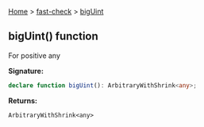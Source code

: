 [Home](/) &gt; [fast-check](../fast-check.md) &gt; [bigUint](bigUint.md)

## bigUint() function

For positive any

<b>Signature:</b>

```typescript
declare function bigUint(): ArbitraryWithShrink<any>;
```
<b>Returns:</b>

`ArbitraryWithShrink<any>`

